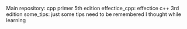 Main repository: cpp primer 5th edition
effectice_cpp: effectice c++ 3rd edition
some_tips: just some tips need to be remembered I thought while learning 

